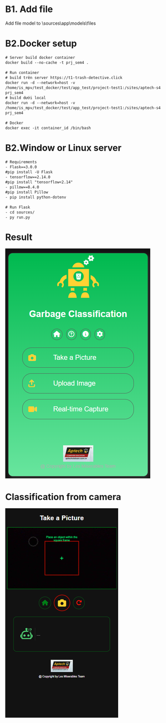 # B1. Add file
Add file model to \sources\app\models\files

# B2.Docker setup

    # Server build docker container
    docker build --no-cache -t prj_sem4 .

    # Run container
    # build trên server https://t1-trash-detective.click
    docker run -d --network=host -v /home/is_mpv/test_docker/test/app_test/project-test1:/sites/aptech-s4 prj_sem4
    # build dưới local
    docker run -d --network=host -v /home/is_mpv/test_docker/test/app_test/project-test1:/sites/aptech-s4 prj_sem4

    # Docker
    docker exec -it container_id /bin/bash

# B2.Window or Linux server

    # Requirements 
    - Flask==3.0.0
    #pip install -U Flask
    - tensorflow==2.14.0
    #pip install "tensorflow<2.14" 
    - pillow==8.4.0
    #pip install Pillow
    - pip install python-dotenv

    # Run Flask
    - cd sources/
    - py run.py


# Result
![Alt text](image.png)

# Classification from camera

![Alt text](image-1.png)